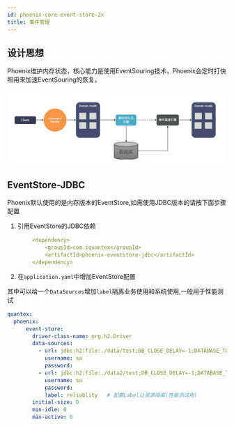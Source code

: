 ```yaml
---
id: phoenix-core-event-store-2x
title: 事件管理
---
```


## 设计思想
Phoenix维护内存状态，核心能力是使用EventSouring技术，Phoenix会定时打快照用来加速EventSouring的恢复。

![show](../../assets/phoenix2.x/phoenix-lite/eventsouring.png)

## EventStore-JDBC
Phoenix默认使用的是内存版本的EventStore,如需使用JDBC版本的请按下面步骤配置

1. 引用EventStore的JDBC依赖
```yaml
        <dependency>
            <groupId>com.iquantex</groupId>
            <artifactId>phoenix-eventstore-jdbc</artifactId>
        </dependency>
```

2. 在`application.yaml`中增加EventStore配置

其中可以给一个`DataSources`增加`label`隔离业务使用和系统使用,一般用于性能测试

```yaml
quantex:
  phoenix:
      event-store:
        driver-class-name: org.h2.Driver
        data-sources:
          - url: jdbc:h2:file:./data/test;DB_CLOSE_DELAY=-1;DATABASE_TO_UPPER=FALSE;INIT=CREATE SCHEMA IF NOT EXISTS PUBLIC
            username: sa
            password:
          - url: jdbc:h2:file:./data2/test;DB_CLOSE_DELAY=-1;DATABASE_TO_UPPER=FALSE;INIT=CREATE SCHEMA IF NOT EXISTS PUBLIC
            username: sa
            password:
            label: reliablity   # 配置Label让资源隔离(性能测试用)
        initial-size: 0
        min-idle: 0
        max-active: 8
```